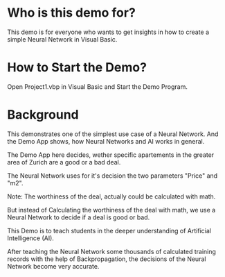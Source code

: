 # Who is this demo for?

This demo is for everyone who wants to get insights in how to create a simple Neural Network in Visual Basic.

# How to Start the Demo?

Open Project1.vbp in Visual Basic and Start the Demo Program.

# Background

This demonstrates one of the simplest use case of a Neural Network. And the Demo App shows, how Neural Networks and AI works in general.

The Demo App here decides, wether specific apartements in the greater area of Zurich are a good or a bad deal.

The Neural Network uses for it's decision the two parameters "Price" and "m2".

Note: The worthiness of the deal, actually could be calculated with math.

But instead of Calculating the worthiness of the deal with math, we use a Neural Network to decide if a deal is good or bad.

This Demo is to teach students in the deeper understanding of Artificial Intelligence (AI).

After teaching the Neural Network some thousands of calculated training records with the help of Backpropagation, the decisions of the Neural Network become very accurate.
